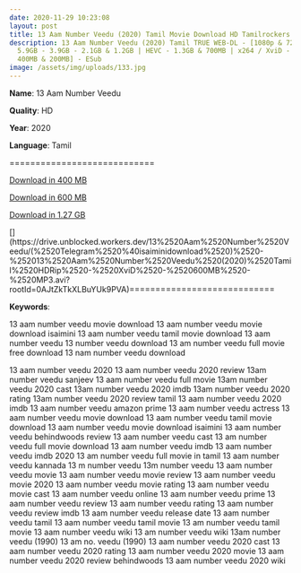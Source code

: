 ```yaml
---
date: 2020-11-29 10:23:08
layout: post
title: 13 Aam Number Veedu (2020) Tamil Movie Download HD Tamilrockers
description: 13 Aam Number Veedu (2020) Tamil TRUE WEB-DL - [1080p & 720p -
  5.9GB - 3.9GB - 2.1GB & 1.2GB | HEVC - 1.3GB & 700MB | x264 / XviD - 700MB -
  400MB & 200MB] - ESub
image: /assets/img/uploads/133.jpg
---
```

**Name**: 13 Aam Number Veedu

**Quality**: HD

**Year**: 2020

**Language**: Tamil

\============================

[Download in 400 MB](https://drive.unblocked.workers.dev/13%2520Aam%2520Number%2520Veedu/(%2520Telegram%2520%40isaiminidownload%2520)%2520-%252013%2520Aam%2520Number%2520Veedu%2520(2020)%2520Tamil%2520HDRip%2520-%2520400MB%2520-%2520x264%2520-%2520AAC%2520-%2520ESub.mkv?rootId=0AJtZkTkXLBuYUk9PVA)

[Download in 600 MB](https://drive.unblocked.workers.dev/13%2520Aam%2520Number%2520Veedu/(%2520Telegram%2520%40isaiminidownload%2520)%2520-%252013%2520Aam%2520Number%2520Veedu%2520(2020)%2520Tamil%2520HDRip%2520-%2520XviD%2520-%2520600MB%2520-%2520MP3.avi?rootId=0AJtZkTkXLBuYUk9PVA)

[Download in 1.27 GB](https://drive.unblocked.workers.dev/13%2520Aam%2520Number%2520Veedu/(%2520Telegram%2520%40isaiminidownload%2520)%2520-%252013%2520Aam%2520Number%2520Veedu%2520(2020)%2520Tamil%2520HDRip%2520-%2520720p%2520-%2520x264%2520-%2520(DD%2B5.1%2520-%2520192Kbps)%2520-%25201.2GB%2520-%2520ESub.mkv?rootId=0AJtZkTkXLBuYUk9PVA)

[](https://drive.unblocked.workers.dev/13%2520Aam%2520Number%2520Veedu/(%2520Telegram%2520%40isaiminidownload%2520)%2520-%252013%2520Aam%2520Number%2520Veedu%2520(2020)%2520Tamil%2520HDRip%2520-%2520720p%2520-%2520x264%2520-%2520(DD%2B5.1%2520-%2520192Kbps)%2520-%25201.2GB%2520-%2520ESub.mkv?rootId=0AJtZkTkXLBuYUk9PVA)[](https://drive.unblocked.workers.dev/13%2520Aam%2520Number%2520Veedu/(%2520Telegram%2520%40isaiminidownload%2520)%2520-%252013%2520Aam%2520Number%2520Veedu%2520(2020)%2520Tamil%2520HDRip%2520-%2520XviD%2520-%2520600MB%2520-%2520MP3.avi?rootId=0AJtZkTkXLBuYUk9PVA)============================

**Keywords**:

13 aam number veedu movie download
13 aam number veedu movie download isaimini
13 aam number veedu tamil movie download
13 aam number veedu
13 number veedu download
13 am number veedu full movie free download
13 nam number veedu download

13 aam number veedu 2020
13 aam number veedu 2020 review
13am number veedu sanjeev
13 aam number veedu full movie
13am number veedu 2020 cast
13am number veedu 2020 imdb
13am number veedu 2020 rating
13am number veedu 2020 review tamil
13 aam number veedu 2020 imdb
13 aam number veedu amazon prime
13 aam number veedu actress
13 aam number veedu movie download
13 aam number veedu tamil movie download
13 aam number veedu movie download isaimini
13 aam number veedu behindwoods review
13 aam number veedu cast
13 am number veedu full movie download
13 aam number veedu imdb
13 aam number veedu imdb 2020
13 am number veedu full movie in tamil
13 aam number veedu kannada
13 m number veedu
13m number veedu
13 aam number veedu movie
13 aam number veedu movie review
13 aam number veedu movie 2020
13 aam number veedu movie rating
13 aam number veedu movie cast
13 aam number veedu online
13 aam number veedu prime
13 aam number veedu review
13 aam number veedu rating
13 aam number veedu review imdb
13 aam number veedu release date
13 aam number veedu tamil
13 aam number veedu tamil movie
13 am number veedu tamil movie
13 aam number veedu wiki
13 am number veedu wiki
13am number veedu (1990)
13 am no. veedu (1990)
13 aam number veedu 2020 cast
13 aam number veedu 2020 rating
13 aam number veedu 2020 movie
13 aam number veedu 2020 review behindwoods
13 aam number veedu 2020 wiki